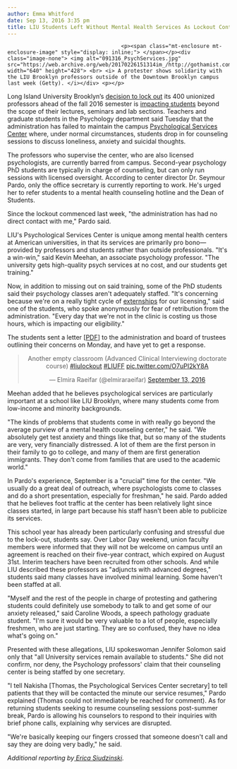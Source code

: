 ```yaml
---
author: Emma Whitford
date: Sep 13, 2016 3:35 pm
title: LIU Students Left Without Mental Health Services As Lockout Continues 
---
```


	
										<p><span class="mt-enclosure mt-enclosure-image" style="display: inline;"> </span></p><div class="image-none"> <img alt="091316_PsychServices.jpg" src="https://web.archive.org/web/20170226151314im_/http://gothamist.com/attachments/nyc_ewhitford/091316_PsychServices.jpg" width="640" height="428"> <br> <i> A protester shows solidarity with the LIU Brooklyn professors outside of the Downtown Brooklyn campus last week (Getty). </i></div> <p></p>

<p>Long Island University Brooklyn&#x2019;s <a href="https://web.archive.org/web/20170226151314/http://gothamist.com/2016/09/07/liu_brooklyn_lockout.php">decision to lock out</a> its 400 unionized professors ahead of the fall 2016 semester is <a href="https://web.archive.org/web/20170226151314/http://gothamist.com/2016/09/08/liu_lockout_walk_out.php">impacting students</a> beyond the scope of their lectures, seminars and lab sections. Teachers and graduate students in the Psychology department said Tuesday that the administration has failed to maintain the campus <a href="https://web.archive.org/web/20170226151314/http://liu.edu/Brooklyn/Academics/Centers/Psychological-Services">Psychological Services Center</a> where, under normal circumstances, students drop in for counseling sessions to discuss loneliness, anxiety and suicidal thoughts. </p>

<p>The professors who supervise the center, who are also licensed psychologists, are currently barred from campus. Second-year psychology PhD students are typically in charge of counseling, but can only run sessions with licensed oversight. According to center director Dr. Seymour Pardo, only the office secretary is currently reporting to work. He&apos;s urged her to refer students to a mental health counseling hotline and the Dean of Students. </p>

<p>Since the lockout commenced last week, &quot;the administration has had no direct contact with me,&quot; Pardo said. </p>

<p>LIU&apos;s Psychological Services Center is unique among mental health centers at American universities, in that its services are primarily pro bono&#x2014;provided by professors and students rather than outside professionals. &quot;It&apos;s a win-win,&quot; said Kevin Meehan, an associate psychology professor. &quot;The university gets high-quality psych services at no cost, and our students get training.&quot;</p>

<p>Now, in addition to missing out on said training, some of the PhD students said their psychology classes aren&apos;t adequately staffed. &quot;It&apos;s concerning because we&apos;re on a really tight cycle of <a href="https://web.archive.org/web/20170226151314/https://en.wikipedia.org/wiki/Externship">externships</a> for our licensing,&quot; said one of the students, who spoke anonymously for fear of retribution from the administration. &quot;Every day that we&apos;re not in the clinic is costing us those hours, which is impacting our eligibility.&quot; </p>

<p>The students sent a letter [<a href="https://web.archive.org/web/20170226151314/http://www.liuff.net/wp-content/uploads/2014/08/LIUPsychDep_BoardofTrusteesLetter.pdf">PDF</a>] to the administration and board of trustees outlining their concerns on Monday, and have yet to get a response. </p>

<center><blockquote class="twitter-tweet" data-lang="en"><p lang="en" dir="ltr">Another empty classroom (Advanced Clinical Interviewing doctorate course) <a href="https://web.archive.org/web/20170226151314/https://twitter.com/hashtag/liulockout?src=hash">#liulockout</a> <a href="https://web.archive.org/web/20170226151314/https://twitter.com/hashtag/LIUFF?src=hash">#LIUFF</a> <a href="https://web.archive.org/web/20170226151314/https://t.co/O7uPI2kY8A">pic.twitter.com/O7uPI2kY8A</a></p>&#x2014; Elmira Raeifar (@elmiraraeifar) <a href="https://web.archive.org/web/20170226151314/https://twitter.com/elmiraraeifar/status/775752403320791041">September 13, 2016</a></blockquote>
<script async src="//web.archive.org/web/20170226151314js_/http://platform.twitter.com/widgets.js" charset="utf-8"></script></center>

<p>Meehan added that he believes psychological services are particularly important at a school like LIU Brooklyn, where many students come from low-income and minority backgrounds. </p>

<p>&quot;The kinds of problems that students come in with really go beyond the average purview of a mental health counseling center,&quot; he said. &quot;We absolutely get test anxiety and things like that, but so many of the students are very, very financially distressed. A lot of them are the first person in their family to go to college, and many of them are first generation immigrants. They don&apos;t come from families that are used to the academic world.&quot; </p>

<p>In Pardo&apos;s experience, September is a &quot;crucial&quot; time for the center. &quot;We usually do a great deal of outreach, where psychologists come to classes and do a short presentation, especially for freshman,&quot; he said. Pardo added that he believes foot traffic at the center has been relatively light since classes started, in large part because his staff hasn&apos;t been able to publicize its services. </p>

<p>This school year has already been particularly confusing and stressful due to the lock-out, students say. Over Labor Day weekend, union faculty members were informed that they will not be welcome on campus until an agreement is reached on their five-year contract, which expired on August 31st. Interim teachers have been recruited from other schools. And while LIU described these professors as &quot;adjuncts with advanced degrees,&quot; students said many classes have involved minimal learning. Some haven&apos;t been staffed at all. </p>

<p>&quot;Myself and the rest of the people in charge of protesting and gathering students could definitely use somebody to talk to and get some of our anxiety released,&quot; said Caroline Woods, a speech pathology graduate student. &quot;I&apos;m sure it would be very valuable to a lot of people, especially freshmen, who are just starting. They are so confused, they have no idea what&apos;s going on.&quot; </p>

<p>Presented with these allegations, LIU spokeswoman Jennifer Solomon said only that &quot;all University services remain available to students.&quot; She did not confirm, nor deny, the Psychology professors&apos; claim that their counseling center is being staffed by one secretary. </p>

<p>&quot;I tell Nakisha [Thomas, the Psychological Services Center secretary] to tell patients that they will be contacted the minute our service resumes,&quot; Pardo explained (Thomas could not immediately be reached for comment). As for returning students seeking to resume counseling sessions post-summer break, Pardo is allowing his counselors to respond to their inquiries with brief phone calls, explaining why services are disrupted. </p>

<p>&quot;We&apos;re basically keeping our fingers crossed that someone doesn&apos;t call and say they are doing very badly,&quot; he said. </p>

<p><em>Additional reporting by<a href="https://web.archive.org/web/20170226151314/https://twitter.com/ericasiudzinski"> Erica Siudzinski</a>.</em> </p>					
										
									
				